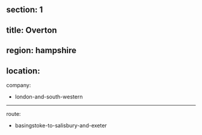 ﻿section: 1
----
title: Overton
----
region: hampshire
----
location: 
----
company:
- london-and-south-western
----
route:
- basingstoke-to-salisbury-and-exeter
